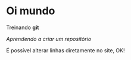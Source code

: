 # Oi mundo
Treinando **git**

*Aprendendo a criar um repositório*

É possível alterar linhas diretamente no site, OK!
